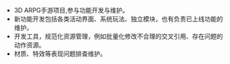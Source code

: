 - 3D ARPG手游项目,参与功能开发与维护。  
- 新功能开发包括各类活动界面、系统玩法、独立模块，也有负责已上线功能的维护。   
- 开发工具，规范化资源管理，例如批量化修改不合理的交叉引用、存在问题的动作资源。  
- 材质、特效等表现问题排查维护。   
